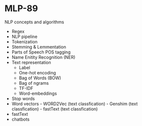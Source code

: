 # MLP-89
NLP concepts and algorithms
- Regex
- NLP pipeline
- Tokenization
- Stemming & Lemmentation
- Parts of Speech POS tagging
- Name Enitity Recognition (NER)
- Text representation
    - Label
    - One-hot encoding
    - Bag of Words (BOW)
    - Bag of ngrams
    - TF-IDF
    - Word-embeddings 
- Stop words 
- Word vectors
       - WORD2Vec (text classfication)
       - Genshim (text classfication)
       -  fastText (text classfication)
- fastText
- chatbots
